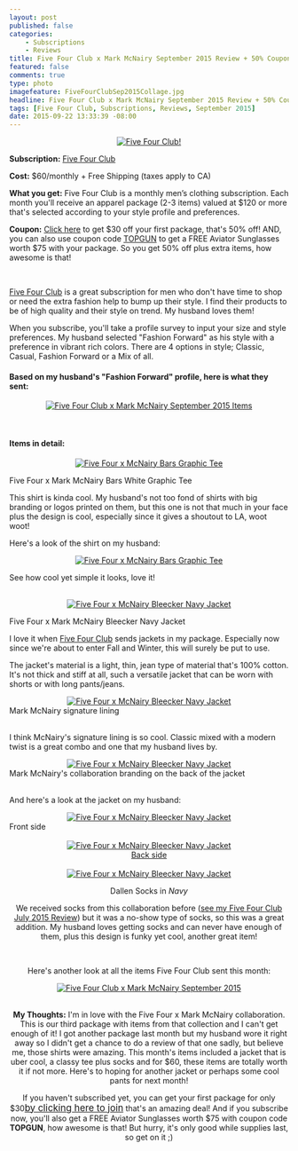 ```yaml
---
layout: post
published: false
categories: 
    - Subscriptions
    - Reviews
title: Five Four Club x Mark McNairy September 2015 Review + 50% Coupon!
featured: false
comments: true
type: photo
imagefeature: FiveFourClubSep2015Collage.jpg
headline: Five Four Club x Mark McNairy September 2015 Review + 50% Coupon!
tags: [Five Four Club, Subscriptions, Reviews, September 2015]
date: 2015-09-22 13:33:39 -08:00
---
```


<center><a href="https://www.fivefourclub.com/getstarted?referrer=RE731318" target="_blank">
<img src="/images/FiveFourClubSep2015Package.jpg" border="0" style="border:none;max-width:100%;" alt="Five Four Club!" />
</a></center>
<p><b>Subscription:</b> <a href="https://www.fivefourclub.com/getstarted?referrer=RE731318" target="_blank">Five Four Club</a></p>
<p><b>Cost:</b> $60/monthly + Free Shipping (taxes apply to CA)</p>
<p><b>What you get:</b> Five Four Club is a monthly men’s clothing subscription. Each month you'll receive an apparel package (2-3 items) valued at $120 or more that's selected according to your style profile and preferences.</p>
<p><b>Coupon:</b> <a href="https://www.fivefourclub.com/getstarted?referrer=RE731318" target="_blank">Click here</a> to get $30 off your first package, that's 50% off! AND, you can also use coupon code <a href="https://www.fivefourclub.com/getstarted?referrer=RE731318" target="_blank">TOPGUN</a> to get a FREE Aviator Sunglasses worth $75 with your package. So you get 50% off plus extra items, how awesome is that!</p>
<br>

<p><a href="https://www.fivefourclub.com/getstarted?referrer=RE731318" target="_blank">Five Four Club</a> is a great subscription for men who don't have time to shop or need the extra fashion help to bump up their style. I find their products to be of high quality and their style on trend. My husband loves them!</p>

<p>When you subscribe, you'll take a profile survey to input your size and style preferences. My husband selected "Fashion Forward" as his style with a preference in vibrant rich colors. There are 4 options in style; Classic, Casual, Fashion Forward or a Mix of all.</p>

<H4>Based on my husband's "Fashion Forward" profile, here is what they sent:</H4>
<p><center><a href="https://www.fivefourclub.com/getstarted?referrer=RE731318" target="_blank">
<img src="/images/FiveFourClubSep2015Items.jpg" border="0" style="border:none;max-width:100%;" alt="Five Four Club x Mark McNairy September 2015 Items" />
</a></center></p>
<br>

<H4>Items in detail:</H4>
<center><a href="https://www.fivefourclub.com/getstarted?referrer=RE731318" target="_blank">
<img src="/images/FiveFourClubSep2015Shirt.jpg" border="0" style="border:none;max-width:100%;" alt="Five Four x McNairy Bars Graphic Tee" />
</a></center>

<DL>
<DT>Five Four x Mark McNairy Bars White Graphic Tee</DT>
</DL>

<p>This shirt is kinda cool. My husband's not too fond of shirts with big branding or logos printed on them, but this one is not that much in your face plus the design is cool, especially since it gives a shoutout to LA, woot woot!</p>

<p>Here's a look of the shirt on my husband:</p>

<center><a href="https://www.fivefourclub.com/getstarted?referrer=RE731318" target="_blank">
<img src="/images/FiveFourClubSep2015Shirt2.jpg" border="0" style="border:none;max-width:100%;" alt="Five Four x McNairy Bars Graphic Tee" />
</a></center>

<p>See how cool yet simple it looks, love it!</p>

<br>

<center><a href="https://www.fivefourclub.com/getstarted?referrer=RE731318" target="_blank">
<img src="/images/FiveFourClubSep2015Jacket.jpg" border="0" style="border:none;max-width:100%;" alt="Five Four x McNairy Bleecker Navy Jacket" />
</a></center>
<DL>
<DT>Five Four x Mark McNairy Bleecker Navy Jacket</DT>
</DL>

<p>I love it when <a href="https://www.fivefourclub.com/getstarted?referrer=RE731318" target="_blank">Five Four Club</a> sends jackets in my package. Especially now since we're about to enter Fall and Winter, this will surely be put to use.</p> 

<p>The jacket's material is a light, thin, jean type of material that's 100% cotton. It's not thick and stiff at all, such a versatile jacket that can be worn with shorts or with long pants/jeans.</p>

<center><a href="https://www.fivefourclub.com/getstarted?referrer=RE731318" target="_blank">
<img src="/images/FiveFourClubSep2015Jacket2.jpg" border="0" style="border:none;max-width:100%;" alt="Five Four x McNairy Bleecker Navy Jacket" />
</a></center>
<figcaption>Mark McNairy signature lining</figcaption>
<br>

<p>I think McNairy's signature lining is so cool. Classic mixed with a modern twist is a great combo and one that my husband lives by.</p>

<center><a href="https://www.fivefourclub.com/getstarted?referrer=RE731318" target="_blank">
<img src="/images/FiveFourClubSep2015Jacket3.jpg" border="0" style="border:none;max-width:100%;" alt="Five Four x McNairy Bleecker Navy Jacket" />
</a></center>
<figcaption>Mark McNairy's collaboration branding on the back of the jacket</figcaption>
<br>

<p>And here's a look at the jacket on my husband:</p>

<center><a href="https://www.fivefourclub.com/getstarted?referrer=RE731318" target="_blank">
<img src="/images/FiveFourClubSep2015Jacket4.jpg" border="0" style="border:none;max-width:100%;" alt="Five Four x McNairy Bleecker Navy Jacket" />
</a></center>
<figcaption>Front side</figcaption>
<br>

<center><a href="https://www.fivefourclub.com/getstarted?referrer=RE731318" target="_blank">
<img src="/images/FiveFourClubSep2015Jacket5.jpg" border="0" style="border:none;max-width:100%;" alt="Five Four x McNairy Bleecker Navy Jacket" />
<figcaption>Back side</figcaption>
<br>

<center><a href="https://www.fivefourclub.com/getstarted?referrer=RE731318" target="_blank">
<img src="/images/FiveFourClubSep2015Socks.jpg" border="0" style="border:none;max-width:100%;" alt="Five Four x McNairy Bleecker Navy Jacket" />
</a></center>

<DL>
<DT>Dallen Socks in <i>Navy</i></DT>
</DL>

<p>We received socks from this collaboration before (<a href="http://whatsupmailbox.com/subscriptions/reviews/Five-Four-Club-Subscription-July-2015-2nd-Review-Coupon/" target="_blank">see my Five Four Club July 2015 Review</a>) but it was a no-show type of socks, so this was a great addition. My husband loves getting socks and can never have enough of them, plus this design is funky yet cool, another great item!</p>
<br>

<p>Here's another look at all the items Five Four Club sent this month:</p>
<center><a href="https://www.fivefourclub.com/getstarted?referrer=RE731318" target="_blank">
<img src="/images/FiveFourClubSep2015Collage.jpg" border="0" style="border:none;max-width:100%;" alt="Five Four Club x Mark McNairy September 2015" />
</a></center>
<br>

<p><i class="icon-exclamation-sign"></i><b> My Thoughts:</b> I'm in love with the Five Four x Mark McNairy collaboration. This is our third package with items from that collection and I can't get enough of it! I got another package last month but my husband wore it right away so I didn't get a chance to do a review of that one sadly, but believe me, those shirts were amazing. This month's items included a jacket that is uber cool, a classy tee plus socks and for $60, these items are totally worth it if not more. Here's to hoping for another jacket or perhaps some cool pants for next month!</p>

<p>If you haven't subscribed yet, you can get your first package for only $30<a href="https://www.fivefourclub.com/getstarted?referrer=RE731318" target="_blank"><big>by clicking here to join</big></a> that's an amazing deal! And if you subscribe now, you'll also get a FREE Aviator Sunglasses worth $75 with coupon code <b>TOPGUN</b>, how awesome is that! But hurry, it's only good while supplies last, so get on it ;)</p>
